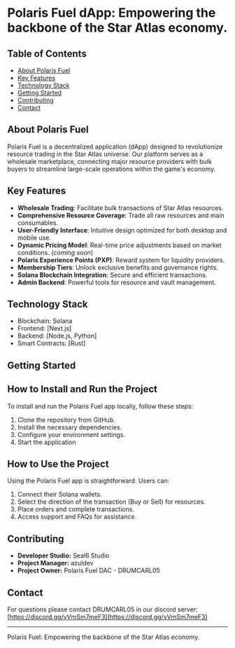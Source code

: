 # Polaris Fuel dApp: Empowering the backbone of the Star Atlas economy.

## Table of Contents
- [About Polaris Fuel](#about-polaris-fuel)
- [Key Features](#key-features)
- [Technology Stack](#technology-stack)
- [Getting Started](#getting-started)
- [Contributing](#contributing)
- [Contact](#contact)

## About Polaris Fuel

Polaris Fuel is a decentralized application (dApp) designed to revolutionize resource trading in the Star Atlas universe. Our platform serves as a wholesale marketplace, connecting major resource providers with bulk buyers to streamline large-scale operations within the game's economy.

## Key Features

- **Wholesale Trading**: Facilitate bulk transactions of Star Atlas resources.
- **Comprehensive Resource Coverage**: Trade all raw resources and main consumables.
- **User-Friendly Interface**: Intuitive design optimized for both desktop and mobile use.
- **Dynamic Pricing Model**: Real-time price adjustments based on market conditions.  (*coming soon*)
- **Polaris Experience Points (PXP)**: Reward system for liquidity providers.
- **Membership Tiers**: Unlock exclusive benefits and governance rights.
- **Solana Blockchain Integration**: Secure and efficient transactions.
- **Admin Backend**: Powerful tools for resource and vault management.

## Technology Stack

- Blockchain: Solana
- Frontend: [Next.js]
- Backend: [Node.js, Python]
- Smart Contracts: [Rust]

## Getting Started

## How to Install and Run the Project

To install and run the Polaris Fuel app locally, follow these steps:

1. Clone the repository from GitHub.
2. Install the necessary dependencies.
3. Configure your environment settings.
4. Start the application

## How to Use the Project

Using the Polaris Fuel app is straightforward. Users can:

1. Connect their Solana wallets.
2. Select the direction of the transaction (Buy or Sell) for resources.
3. Place orders and complete transactions.
4. Access support and FAQs for assistance.

## Contributing

- **Developer Studio:** Seal6 Studio
- **Project Manager:** azuldev
- **Project Owner:** Polaris Fuel DAC - DRUMCARL05


## Contact

For questions please contact DRUMCARL05 in our discord server: [https://discord.gg/vVmSm7meF3](https://discord.gg/vVmSm7meF3)

---

Polaris Fuel: Empowering the backbone of the Star Atlas economy.
